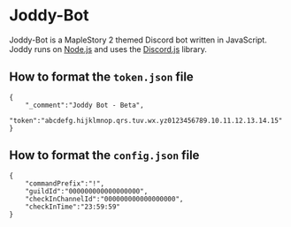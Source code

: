 # Joddy-Bot

Joddy-Bot is a MapleStory 2 themed Discord bot written in JavaScript. Joddy runs on [Node.js](https://nodejs.org/) and uses the [Discord.js](https://discord.js.org/) library.

## How to format the `token.json` file
```
{
    "_comment":"Joddy Bot - Beta",
    "token":"abcdefg.hijklmnop.qrs.tuv.wx.yz0123456789.10.11.12.13.14.15"
}
```

## How to format the `config.json` file
```
{
    "commandPrefix":"!",
    "guildId":"000000000000000000",
    "checkInChannelId":"000000000000000000",
    "checkInTime":"23:59:59"
}
```
